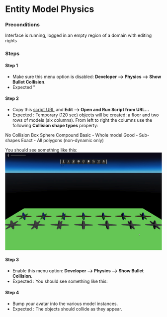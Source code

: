 # Entity Model Physics
### Preconditions
Interface is running, logged in an empty region of a domain with editing rights

### Steps

#### Step 1
- Make sure this menu option is disabled: **Developer --> Physics --> Show Bullet Collision**.
- Expected  "
#### Step 2
- Copy this [script URL](./testStory.js?raw=true) and **Edit --> Open and Run Script from URL...**
- Expected : Temporary (120 sec) objects will be created: a floor and two rows of models (six columns).  From left to right the columns use the following **Collision shape types** property:

No Collision
Box
Sphere
Compound
Basic - Whole model
Good - Sub-shapes
Exact - All polygons (non-dynamic only)

You should see something like this:
![](./models-visuals.png)
#### Step 3
- Enable this menu option: **Developer --> Physics --> Show Bullet Collision**.
- Expected : You should see something like this:
#### Step 4
- Bump your avatar into the various model instances.
- Expected : The objects should collide as they appear.
